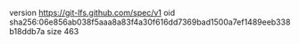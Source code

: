 version https://git-lfs.github.com/spec/v1
oid sha256:06e856ab038f5aaa8a83f4a30f616dd7369bad1500a7ef1489eeb338b18ddb7a
size 463
